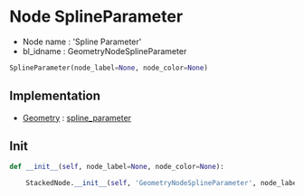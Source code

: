 # Node SplineParameter

- Node name : 'Spline Parameter'
- bl_idname : GeometryNodeSplineParameter


``` python
SplineParameter(node_label=None, node_color=None)
```
## Implementation

- [Geometry](/docs/GeoNodes/Geometry.md) : [spline_parameter](/docs/GeoNodes/Geometry.md#spline_parameter)

## Init

``` python
def __init__(self, node_label=None, node_color=None):

    StackedNode.__init__(self, 'GeometryNodeSplineParameter', node_label=node_label, node_color=node_color)
```
